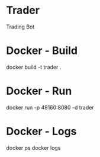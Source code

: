 # Trader
Trading Bot

# Docker - Build
docker build -t trader .

# Docker - Run
docker run -p 49160:8080 -d trader

# Docker - Logs
docker ps
docker logs <process number>


